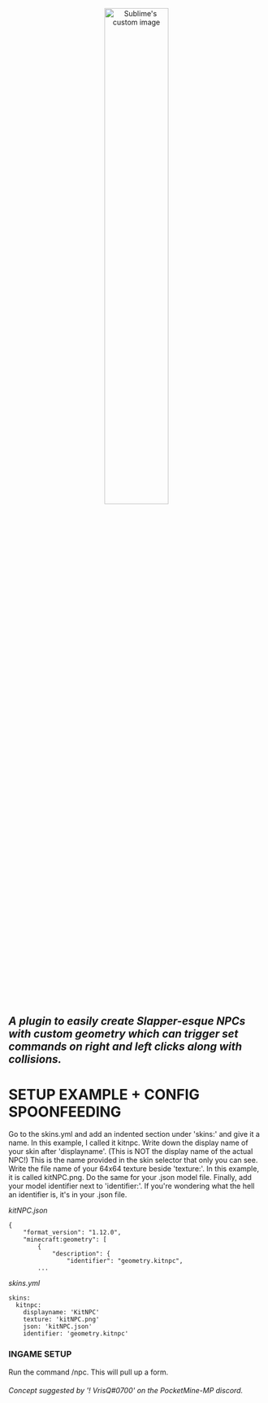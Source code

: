 
<p align="center">
  <img src="https://user-images.githubusercontent.com/77890259/220716849-8b19b8d3-58aa-4e22-a73c-ca5d2c02d8a5.png?raw=true" alt="Sublime's custom image" width="50%" height="50%"/>
</p>

## *A plugin to easily create Slapper-esque NPCs with custom geometry which can trigger set commands on right and left clicks along with collisions.*

# SETUP EXAMPLE + CONFIG SPOONFEEDING
Go to the skins.yml and add an indented section under 'skins:' and give it a name. In this example, I called it kitnpc. Write down the display name of your skin after 'displayname'. (This is NOT the display name of the actual NPC!) This is the name provided in the skin selector that only you can see. Write the file name of your 64x64 texture beside 'texture:'. In this example, it is called kitNPC.png. Do the same for your .json model file. Finally, add your model identifier next to 'identifier:'. If you're wondering what the hell an identifier is, it's in your .json file.

*kitNPC.json*
```
{
	"format_version": "1.12.0",
	"minecraft:geometry": [
		{
			"description": {
				"identifier": "geometry.kitnpc",
        ...
```
*skins.yml*
```
skins:
  kitnpc:
    displayname: 'KitNPC' 
    texture: 'kitNPC.png'
    json: 'kitNPC.json' 
    identifier: 'geometry.kitnpc' 
```

### INGAME SETUP
Run the command /npc. This will pull up a form.


###### Concept suggested by '! VrisQ#0700' on the PocketMine-MP discord.
